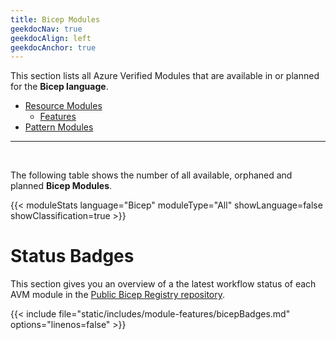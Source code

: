 ```yaml
---
title: Bicep Modules
geekdocNav: true
geekdocAlign: left
geekdocAnchor: true
---
```


This section lists all Azure Verified Modules that are available in or planned for the **Bicep language**.

- [Resource Modules](/Azure-Verified-Modules/indexes/bicep/bicep-resource-modules)
  - [Features](/Azure-Verified-Modules/indexes/bicep/bicep-features-table)
- [Pattern Modules](/Azure-Verified-Modules/indexes/bicep/bicep-pattern-modules)

---

<br>

The following table shows the number of all available, orphaned and planned **Bicep Modules**.

{{< moduleStats language="Bicep" moduleType="All" showLanguage=false showClassification=true >}}


# Status Badges

This section gives you an overview of a the latest workflow status of each AVM module in the [Public Bicep Registry repository](https://github.com/Azure/bicep-registry-modules).

{{< include file="static/includes/module-features/bicepBadges.md" options="linenos=false" >}}